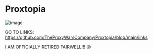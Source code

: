 # Proxtopia
![image](https://github.com/user-attachments/assets/26790811-69cc-48c5-8276-c2d2ae20dc9f)






GO TO LINKS: https://github.com/TheProxyWarsCompany/Proxtopia/blob/main/links

I AM OFFICIALLY RETIRED FAIRWELL!!! 
😥


